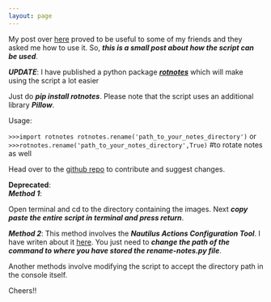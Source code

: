 ```yaml
---
layout: page
---
```


My post over [here](http://light94.github.io/2014/11/15/ordering-your-notes/) proved to be useful to some of my friends and they asked me how to use it. So, ***this is a small post about how the script can be used***.


***UPDATE***:
I have published a python package [***rotnotes***](https://pypi.python.org/pypi/rotnotes/0.1) which will make using the script a lot easier

Just do ***pip install rotnotes***. Please note that the script uses an additional library ***Pillow***.

Usage:

`>>>import rotnotes rotnotes.rename('path_to_your_notes_directory')`
or
`>>>rotnotes.rename('path_to_your_notes_directory',True)` #to rotate notes as well

Head over to the [github repo](https://github.com/light94/rename-notes) to contribute and suggest changes.


**Deprecated**:<br>
***Method 1***:

Open terminal and cd to the directory containing the images. Next ***copy paste the entire script in terminal and press return***.

***Method 2***:
This method involves the ***Nautilus Actions Configuration Tool***. I have writen about it [here](http://light94.github.io/2014/11/05/hacking-with-nautilius-actions/). You just need to ***change the path of the command to where you have stored the rename-notes.py file***.

Another methods involve modifying the script to accept the directory path in the console itself.

Cheers!!
